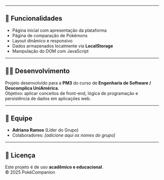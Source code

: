 
---

## 🧩 Funcionalidades
- Página inicial com apresentação da plataforma  
- Página de comparação de Pokémons  
- Layout dinâmico e responsivo  
- Dados armazenados localmente via **LocalStorage**  
- Manipulação do DOM com JavaScript  

---

## 👨‍💻 Desenvolvimento
Projeto desenvolvido para a **PM3** do curso de **Engenharia de Software / Descomplica UniAmérica**.  
Objetivo: aplicar conceitos de front-end, lógica de programação e persistência de dados em aplicações web.

---

## 🧠 Equipe
- **Adriano Ramos** (Líder do Grupo)  
- Colaboradores: *[adicione aqui os nomes do grupo]*  

---

## 🧾 Licença
Este projeto é de uso **acadêmico e educacional**.  
© 2025 PokéCompanion
